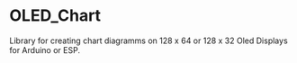 # OLED_Chart

Library for creating chart diagramms on 128 x 64 or 128 x 32 Oled Displays for Arduino or ESP.
